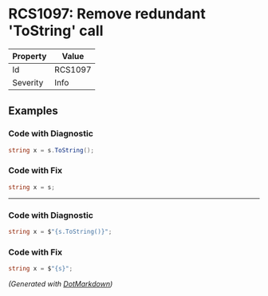 # RCS1097: Remove redundant 'ToString' call

| Property | Value   |
| -------- | ------- |
| Id       | RCS1097 |
| Severity | Info    |

## Examples

### Code with Diagnostic

```csharp
string x = s.ToString();
```

### Code with Fix

```csharp
string x = s;
```

- - -

### Code with Diagnostic

```csharp
string x = $"{s.ToString()}";
```

### Code with Fix

```csharp
string x = $"{s}";
```


*\(Generated with [DotMarkdown](http://github.com/JosefPihrt/DotMarkdown)\)*